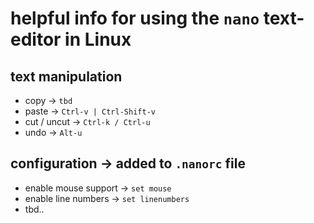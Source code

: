 # helpful info for using the ``nano`` text-editor in Linux

## text manipulation

* copy -> ``tbd``
* paste -> ``Ctrl-v | Ctrl-Shift-v``
* cut / uncut -> ``Ctrl-k / Ctrl-u``
* undo -> ``Alt-u``

## configuration -> added to ``.nanorc`` file

* enable mouse support -> ``set mouse``
* enable line numbers -> ``set linenumbers``
* tbd.. 
